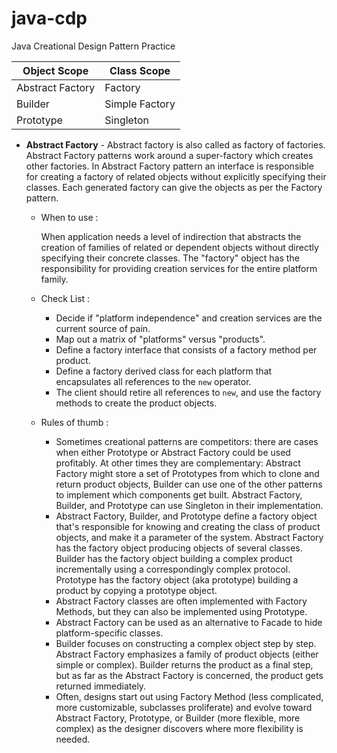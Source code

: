# java-cdp
Java Creational Design Pattern Practice



| **Object Scope** | **Class Scope** |
| ---------------- | --------------- |
| Abstract Factory | Factory         |
| Builder          | Simple Factory  |
| Prototype        | Singleton       |

- **Abstract Factory** -  Abstract factory is also called as factory of factories. Abstract Factory patterns work around a super-factory which creates other factories. In Abstract Factory pattern an interface is responsible for creating a factory of related objects without explicitly specifying their classes. Each generated factory can give the objects as per the Factory pattern.

  - When to use :

    When application needs a level of indirection that abstracts the creation of families of related or dependent objects without directly specifying their concrete classes. The "factory" object has the responsibility for providing creation services for the entire platform family.

  - Check List :

    - Decide if "platform independence" and creation services are the current source of pain.
    - Map out a matrix of "platforms" versus "products".
    - Define a factory interface that consists of a factory method per product.
    - Define a factory derived class for each platform that encapsulates all references to the `new` operator.
    - The client should retire all references to `new`, and use the factory methods to create the product objects.

  - Rules of thumb :

    - Sometimes creational patterns are competitors: there are cases when either Prototype or Abstract Factory could be used profitably. At other times they are complementary: Abstract Factory might store a set of Prototypes from which to clone and return product objects, Builder can use one of the other patterns to implement which components get built. Abstract Factory, Builder, and Prototype can use Singleton in their implementation.
    - Abstract Factory, Builder, and Prototype define a factory object that's responsible for knowing and creating the class of product objects, and make it a parameter of the system. Abstract Factory has the factory object producing objects of several classes. Builder has the factory object building a complex product incrementally using a correspondingly complex protocol. Prototype has the factory object (aka prototype) building a product by copying a prototype object.
    - Abstract Factory classes are often implemented with Factory Methods, but they can also be implemented using Prototype.
    - Abstract Factory can be used as an alternative to Facade to hide platform-specific classes.
    - Builder focuses on constructing a complex object step by step. Abstract Factory emphasizes a family of product objects (either simple or complex). Builder returns the product as a final step, but as far as the Abstract Factory is concerned, the product gets returned immediately.
    - Often, designs start out using Factory Method (less complicated, more customizable, subclasses proliferate) and evolve toward Abstract Factory, Prototype, or Builder (more flexible, more complex) as the designer discovers where more flexibility is needed.
